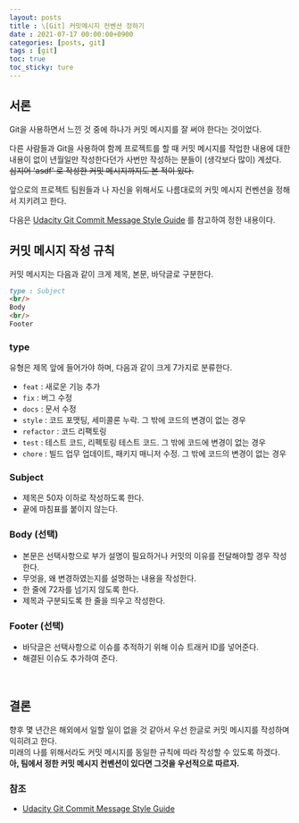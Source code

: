 ```yaml
---
layout: posts
title : \[Git] 커밋메시지 컨벤션 정하기
date : 2021-07-17 00:00:00+0900
categories: [posts, git]
tags : [git]
toc: true
toc_sticky: ture
---
```


## 서론
Git을 사용하면서 느낀 것 중에 하나가 커밋 메시지를 잘 써야 한다는 것이었다.  

다른 사람들과 Git을 사용하여 함께 프로젝트를 할 때 커밋 메시지를 작업한 내용에 대한 내용이 없이 년월일만 작성한다던가 사번만 작성하는 분들이 (생각보다 많이) 계셨다.   
~~심지어 'asdf' 로 작성한 커밋 메시지까지도 본 적이 있다.~~

앞으로의 프로젝트 팀원들과 나 자신을 위해서도 나름대로의 커밋 메시지 컨벤션을 정해서 지키려고 한다.

다음은 [Udacity Git Commit Message Style Guide](https://udacity.github.io/git-styleguide/) 를 참고하여 정한 내용이다.
<br/>

## 커밋 메시지 작성 규칙
커밋 메시지는 다음과 같이 크게 제목, 본문, 바닥글로 구분한다.

``` markdown
type : Subject
<br/>
Body
<br/>
Footer
```

### type
유형은 제목 앞에 들어가야 하며, 다음과 같이 크게 7가지로 분류한다.

- `feat` : 새로운 기능 추가
- `fix` : 버그 수정
- `docs` : 문서 수정
- `style` : 코드 포맷팅, 세미콜론 누락. 그 밖에 코드의 변경이 없는 경우
- `refactor` : 코드 리팩토링
- `test` : 테스트 코드, 리펙토링 테스트 코드. 그 밖에 코드에 변경이 없는 경우
- `chore` : 빌드 업무 업데이트, 패키지 매니저 수정. 그 밖에 코드의 변경이 없는 경우

### Subject
- 제목은 50자 이하로 작성하도록 한다.
- 끝에 마침표를 붙이지 않는다.

### Body (선택)
- 본문은 선택사항으로 부가 설명이 필요하거나 커밋의 이유를 전달해야할 경우 작성한다.   
- 무엇을, 왜 변경하였는지를 설명하는 내용을 작성한다.
- 한 줄에 72자를 넘기지 않도록 한다.
- 제목과 구분되도록 한 줄을 띄우고 작성한다.

### Footer (선택)
- 바닥글은 선택사항으로 이슈를 추적하기 위해 이슈 트래커 ID를 넣어준다.
- 해결된 이슈도 추가하여 준다.

<br/>

## 결론
향후 몇 년간은 해외에서 일할 일이 없을 것 같아서 우선 한글로 커밋 메시지를 작성하며 익히려고 한다.   
미래의 나를 위해서라도 커밋 메시지를 동일한 규칙에 따라 작성할 수 있도록 하겠다.   
**아, 팀에서 정한 커밋 메시지 컨벤션이 있다면 그것을 우선적으로 따르자.**
<br/>

### 참조
- [Udacity Git Commit Message Style Guide](https://udacity.github.io/git-styleguide/)